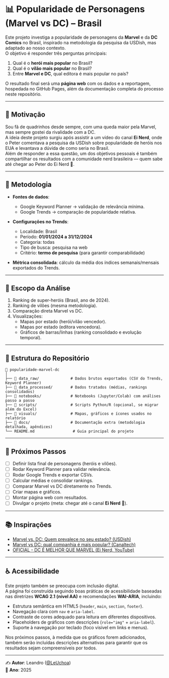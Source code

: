 # 📊 Popularidade de Personagens (Marvel vs DC) – Brasil

Este projeto investiga a popularidade de personagens da **Marvel** e da **DC Comics** no Brasil, inspirado na metodologia da pesquisa da USDish, mas adaptado ao nosso contexto.  
O objetivo é responder três perguntas principais:

1. Qual é o **herói mais popular** no Brasil?  
2. Qual é o **vilão mais popular** no Brasil?  
3. Entre **Marvel e DC**, qual editora é mais popular no país?  

O resultado final será uma **página web** com os dados e a reportagem, hospedada no GitHub Pages, além da documentação completa do processo neste repositório.

---

## 🔹 Motivação

Sou fã de quadrinhos desde sempre, com uma queda maior pela Marvel, mas sempre gostei da rivalidade com a DC.  
A ideia deste projeto surgiu após assistir a um vídeo do canal **Ei Nerd**, onde o Peter comentava a pesquisa da USDish sobre popularidade de heróis nos EUA e levantava a dúvida de como seria no Brasil.  
Além de responder a essa questão, um dos objetivos pessoais é também compartilhar os resultados com a comunidade nerd brasileira — quem sabe até chegar ao Peter do Ei Nerd 🎯.

---

## 🔹 Metodologia

- **Fontes de dados**:  
  - Google Keyword Planner → validação de relevância mínima.  
  - Google Trends → comparação de popularidade relativa.  

- **Configurações no Trends**:  
  - Localidade: Brasil  
  - Período: **01/01/2024 a 31/12/2024**  
  - Categoria: todas  
  - Tipo de busca: pesquisa na web  
  - Critério: **termo de pesquisa** (para garantir comparabilidade)  

- **Métrica consolidada**: cálculo da média dos índices semanais/mensais exportados do Trends.  

---

## 🔹 Escopo da Análise

1. Ranking de super-heróis (Brasil, ano de 2024).  
2. Ranking de vilões (mesma metodologia).  
3. Comparação direta Marvel vs DC.  
4. Visualizações:  
   - Mapas por estado (herói/vilão vencedor).  
   - Mapas por estado (editora vencedora).  
   - Gráficos de barras/linhas (ranking consolidado e evolução temporal).  

---

## 🔹 Estrutura do Repositório

```plaintext
📁 popularidade-marvel-dc
│
├── 📁 data_raw/              # Dados brutos exportados (CSV do Trends, Keyword Planner)
├── 📁 data_processed/        # Dados tratados (médias, rankings consolidados)
├── 📁 notebooks/             # Notebooks (Jupyter/Colab) com análises passo a passo
├── 📁 scripts/               # Scripts Python/R (opcional, se migrar além do Excel)
├── 📁 visuals/               # Mapas, gráficos e ícones usados no relatório
├── 📁 docs/                  # Documentação extra (metodologia detalhada, apêndices)
└── README.md                 # Guia principal do projeto
```

---

## 🔹 Próximos Passos

- [ ] Definir lista final de personagens (heróis e vilões).  
- [ ] Rodar Keyword Planner para validar relevância.  
- [ ] Rodar Google Trends e exportar CSVs.  
- [ ] Calcular médias e consolidar rankings.  
- [ ] Comparar Marvel vs DC diretamente no Trends.  
- [ ] Criar mapas e gráficos.  
- [ ] Montar página web com resultados.  
- [ ] Divulgar o projeto (meta: chegar até o canal **Ei Nerd** 🎯).  

---

## 📚 Inspirações

- [Marvel vs. DC: Quem prevalece no seu estado? (USDish)](https://www.usdish.com/news/blog/marvel-vs-dc-your-states-favorite-comics)  
- [Marvel vs DC: qual companhia é mais popular? (Canaltech)](https://canaltech.com.br/entretenimento/marvel-vs-dc-qual-companhia-e-mais-popular-pesquisa-responde-a-essa-pergunta-183758/)  
- [OFICIAL - DC É MELHOR QUE MARVEL (Ei Nerd, YouTube)](https://youtu.be/bSuNck0P6T0?si=03TyLVHHKO3DoBYX)  

---

## ♿ Acessibilidade

Este projeto também se preocupa com inclusão digital.  
A página foi construída seguindo boas práticas de acessibilidade baseadas nas diretrizes **WCAG 2.1 (nível AA)** e recomendações **WAI-ARIA**, incluindo:

- Estrutura semântica em HTML5 (`header`, `main`, `section`, `footer`).  
- Navegação clara com `nav` e `aria-label`.  
- Contraste de cores adequado para leitura em diferentes dispositivos.  
- Placeholders de gráficos com descrições (`role="img"` + `aria-label`).  
- Suporte à navegação por teclado (foco visível em links e menus).  

Nos próximos passos, à medida que os gráficos forem adicionados, também serão incluídas descrições alternativas para garantir que os resultados sejam compreensíveis por todos.

---

✍️ **Autor**: Leandro ([@LeUchoa](https://github.com/LeUchoa))  
📅 **Ano**: 2025

